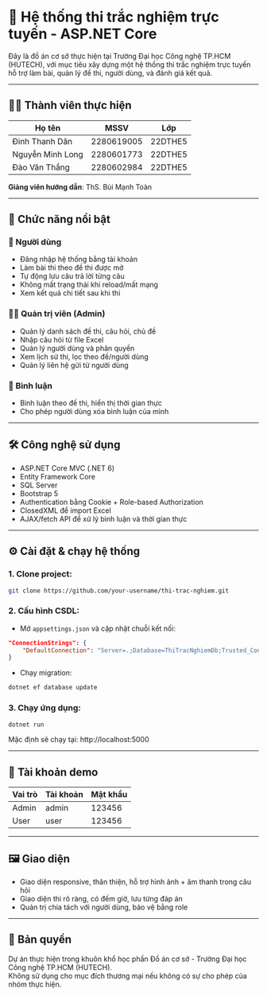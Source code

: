 
# 📘 Hệ thống thi trắc nghiệm trực tuyến - ASP.NET Core

Đây là đồ án cơ sở thực hiện tại Trường Đại học Công nghệ TP.HCM (HUTECH), với mục tiêu xây dựng một hệ thống thi trắc nghiệm trực tuyến hỗ trợ làm bài, quản lý đề thi, người dùng, và đánh giá kết quả.

---

## 👨‍💻 Thành viên thực hiện

| Họ tên              | MSSV         | Lớp      |
|---------------------|--------------|----------|
| Đinh Thanh Dân      | 2280619005   | 22DTHE5  |
| Nguyễn Minh Long    | 2280601773   | 22DTHE5  |
| Đào Văn Thắng       | 2280602984   | 22DTHE5  |

**Giảng viên hướng dẫn**: ThS. Bùi Mạnh Toàn

---

## 🚀 Chức năng nổi bật

### 👤 Người dùng
- Đăng nhập hệ thống bằng tài khoản
- Làm bài thi theo đề thi được mở
- Tự động lưu câu trả lời từng câu
- Không mất trạng thái khi reload/mất mạng
- Xem kết quả chi tiết sau khi thi

### 🧑‍💼 Quản trị viên (Admin)
- Quản lý danh sách đề thi, câu hỏi, chủ đề
- Nhập câu hỏi từ file Excel
- Quản lý người dùng và phân quyền
- Xem lịch sử thi, lọc theo đề/người dùng
- Quản lý liên hệ gửi từ người dùng

### 💬 Bình luận
- Bình luận theo đề thi, hiển thị thời gian thực
- Cho phép người dùng xóa bình luận của mình

---

## 🛠 Công nghệ sử dụng

- ASP.NET Core MVC (.NET 6)
- Entity Framework Core
- SQL Server
- Bootstrap 5
- Authentication bằng Cookie + Role-based Authorization
- ClosedXML để import Excel
- AJAX/fetch API để xử lý bình luận và thời gian thực

---

## ⚙️ Cài đặt & chạy hệ thống

### 1. Clone project:

```bash
git clone https://github.com/your-username/thi-trac-nghiem.git
```

### 2. Cấu hình CSDL:

- Mở `appsettings.json` và cập nhật chuỗi kết nối:
```json
"ConnectionStrings": {
    "DefaultConnection": "Server=.;Database=ThiTracNghiemDb;Trusted_Connection=True;"
}
```

- Chạy migration:
```bash
dotnet ef database update
```

### 3. Chạy ứng dụng:
```bash
dotnet run
```
Mặc định sẽ chạy tại: http://localhost:5000

---

## 🔐 Tài khoản demo

| Vai trò | Tài khoản | Mật khẩu |
|---------|-----------|----------|
| Admin   | admin     | 123456   |
| User    | user      | 123456   |

---

## 🖼 Giao diện

- Giao diện responsive, thân thiện, hỗ trợ hình ảnh + âm thanh trong câu hỏi
- Giao diện thi rõ ràng, có đếm giờ, lưu từng đáp án
- Quản trị chia tách với người dùng, bảo vệ bằng role

---

## 📄 Bản quyền

Dự án thực hiện trong khuôn khổ học phần Đồ án cơ sở - Trường Đại học Công nghệ TP.HCM (HUTECH).  
Không sử dụng cho mục đích thương mại nếu không có sự cho phép của nhóm thực hiện.

